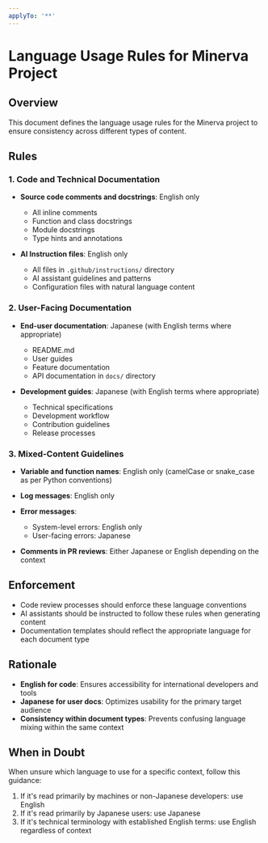 ```yaml
---
applyTo: '**'
---
```


# Language Usage Rules for Minerva Project

## Overview

This document defines the language usage rules for the Minerva project to ensure consistency across different types of content.

## Rules

### 1. Code and Technical Documentation

- **Source code comments and docstrings**: English only
  - All inline comments
  - Function and class docstrings
  - Module docstrings
  - Type hints and annotations

- **AI Instruction files**: English only
  - All files in `.github/instructions/` directory
  - AI assistant guidelines and patterns
  - Configuration files with natural language content

### 2. User-Facing Documentation

- **End-user documentation**: Japanese (with English terms where appropriate)
  - README.md
  - User guides
  - Feature documentation
  - API documentation in `docs/` directory

- **Development guides**: Japanese (with English terms where appropriate)
  - Technical specifications
  - Development workflow
  - Contribution guidelines
  - Release processes

### 3. Mixed-Content Guidelines

- **Variable and function names**: English only (camelCase or snake_case as per Python conventions)
- **Log messages**: English only
- **Error messages**:
  - System-level errors: English only
  - User-facing errors: Japanese

- **Comments in PR reviews**: Either Japanese or English depending on the context

## Enforcement

- Code review processes should enforce these language conventions
- AI assistants should be instructed to follow these rules when generating content
- Documentation templates should reflect the appropriate language for each document type

## Rationale

- **English for code**: Ensures accessibility for international developers and tools
- **Japanese for user docs**: Optimizes usability for the primary target audience
- **Consistency within document types**: Prevents confusing language mixing within the same context

## When in Doubt

When unsure which language to use for a specific context, follow this guidance:

1. If it's read primarily by machines or non-Japanese developers: use English
2. If it's read primarily by Japanese users: use Japanese
3. If it's technical terminology with established English terms: use English regardless of context

